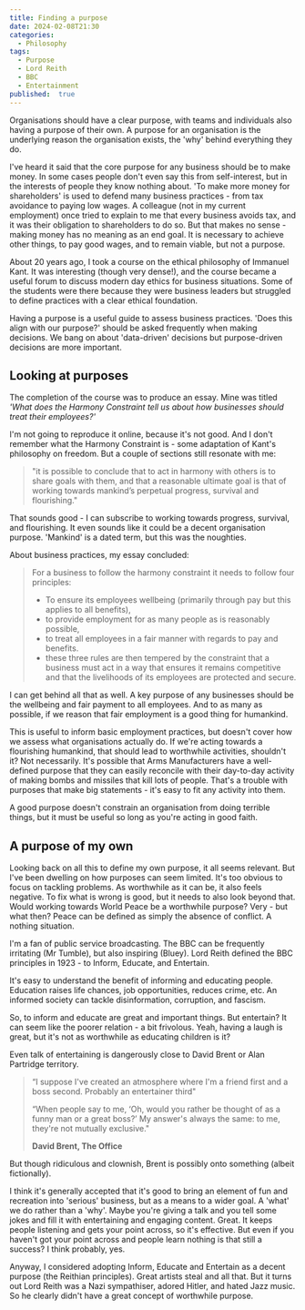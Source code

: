 ```yaml
---
title: Finding a purpose
date: 2024-02-08T21:30
categories:
  - Philosophy
tags:
  - Purpose
  - Lord Reith
  - BBC
  - Entertainment
published:  true
---
```


Organisations should have a clear purpose, with teams and individuals also having a purpose of their own. A purpose for an organisation is the underlying reason the organisation exists, the 'why' behind everything they do.

I've heard it said that the core purpose for any business should be to make money. In some cases people don't even say this from self-interest, but in the interests of people they know nothing about. 'To make more money for shareholders' is used to defend many business practices - from tax avoidance to paying low wages. A colleague (not in my current employment) once tried to explain to me that every business avoids tax, and it was their obligation to shareholders to do so. But that makes no sense - making money has no meaning as an end goal. It is necessary to achieve other things, to pay good wages, and to remain viable, but not a purpose.

About 20 years ago, I took a course on the ethical philosophy of Immanuel Kant. It was interesting (though very dense!), and the course became a useful forum to discuss modern day ethics for business situations. Some of the students were there because they were business leaders but struggled to define practices with a clear ethical foundation. 

Having a purpose is a useful guide to assess business practices. 'Does this align with our purpose?' should be asked frequently when making decisions. We bang on about 'data-driven' decisions but purpose-driven decisions are more important.

## Looking at purposes

The completion of the course was to produce an essay. Mine was titled *'What does the Harmony Constraint tell us about how businesses should treat their employees?'*

I'm not going to reproduce it online, because it's not good. And I don't remember what the Harmony Constraint is - some adaptation of Kant's philosophy on freedom. But a couple of sections still resonate with me:

> "it is possible to conclude that to act in harmony with others is to share goals with them, and that a reasonable ultimate goal is that of working towards mankind’s perpetual progress, survival and flourishing."

That sounds good - I can subscribe to working towards progress, survival, and flourishing. It even sounds like it could be a decent organisation purpose. 'Mankind' is a dated term, but this was the noughties.

About business practices, my essay concluded:

> For a business to follow the harmony constraint it needs to follow four principles:
>
> * To ensure its employees wellbeing (primarily through pay but this applies to all benefits),
> * to provide employment for as many people as is reasonably possible,
> * to treat all employees in a fair manner with regards to pay and benefits.
> * these three rules are then tempered by the constraint that a business must act in a way that ensures it remains competitive and that the livelihoods of its employees are protected and secure.

I can get behind all that as well. A key purpose of any businesses should be the wellbeing and fair payment to all employees. And to as many as possible, if we reason that fair employment is a good thing for humankind.

This is useful to inform basic employment practices, but doesn't cover how we assess what organisations actually do. If we're acting towards a flourishing humankind, that should lead to worthwhile activities, shouldn't it? Not necessarily. It's possible that Arms Manufacturers have a well-defined purpose that they can easily reconcile with their day-to-day activity of making bombs and missiles that kill lots of people. That's a trouble with purposes that make big statements - it's easy to fit any activity into them.

A good purpose doesn't constrain an organisation from doing terrible things, but it must be useful so long as you're acting in good faith.

## A purpose of my own

Looking back on all this to define my own purpose, it all seems relevant. But I've been dwelling on how purposes can seem limited. It's too obvious to focus on tackling problems. As worthwhile as it can be, it also feels negative. To fix what is wrong is good, but it needs to also look beyond that. Would working towards World Peace be a worthwhile purpose? Very - but what then? Peace can be defined as simply the absence of conflict. A nothing situation.

I'm a fan of public service broadcasting. The BBC can be frequently irritating (Mr Tumble), but also inspiring (Bluey). Lord Reith defined the BBC principles in 1923 - to Inform, Educate, and Entertain.

It's easy to understand the benefit of informing and educating people. Education raises life chances, job opportunities, reduces crime, etc. An informed society can tackle disinformation, corruption, and fascism.

So, to inform and educate are great and important things. But entertain? It can seem like the poorer relation - a bit frivolous. Yeah, having a laugh is great, but it's not as worthwhile as educating children is it?

Even talk of entertaining is dangerously close to David Brent or Alan Partridge territory.

> “I suppose I've created an atmosphere where I'm a friend first and a boss second. Probably an entertainer third"
> 
> “When people say to me, ‘Oh, would you rather be thought of as a funny man or a great boss?’ My answer's always the same: to me, they're not mutually exclusive."
> 
> **David Brent, The Office**

But though ridiculous and clownish, Brent is possibly onto something (albeit fictionally).

I think it's generally accepted that it's good to bring an element of fun and recreation into 'serious' business, but as a means to a wider goal. A 'what' we do rather than a 'why'. Maybe you're giving a talk and you tell some jokes and fill it with entertaining and engaging content. Great. It keeps people listening and gets your point across, so it's effective. But even if you haven't got your point across and people learn nothing is that still a success? I think probably, yes.

Anyway, I considered adopting Inform, Educate and Entertain as a decent purpose (the Reithian principles). Great artists steal and all that. But it turns out Lord Reith was a Nazi sympathiser, adored Hitler, and hated Jazz music. So he clearly didn't have a great concept of worthwhile purpose.